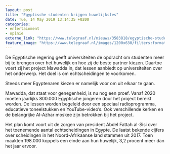 ```yaml
---
layout: post
title: "Egyptische studenten krijgen huwelijksles"
date: Tue, 14 May 2019 13:14:35 +0200
categories: 
- entertainment 
- opinie 
externe_link: "https://www.telegraaf.nl/nieuws/3583818/egyptische-studenten-krijgen-huwelijksles"
feature_image: "https://www.telegraaf.nl/images/1200x630/filters:format(jpeg):quality(80)/cdn-kiosk-api.telegraaf.nl/980c2398-7639-11e9-bf65-02c309bc01c1.jpg"
---
```


<p class="intro">De Egyptische regering geeft universiteiten de opdracht om studenten meer bij te brengen over het huwelijk en hoe zij de beste partner kiezen. Daartoe voert zij het project Mawadda in, dat lessen aanbiedt op universiteiten over het onderwerp. Het doel is om echtscheidingen te voorkomen.</p> <p>Steeds meer Egyptenaren kiezen er namelijk voor om uit elkaar te gaan.</p><p>Mawadda, dat staat voor genegenheid, is nu nog een proef. Vanaf 2020 moeten jaarlijks 800.000 Egyptische jongeren door het project bereikt worden. De lessen worden begeleid door een speciaal radioprogramma, educatieve toneelstukken en YouTube-video’s. Ook verschillende kerken en de belangrijke Al-Azhar moskee zijn betrokken bij het project.</p><p>Het plan komt voort uit de zorgen van president Abdel Fattah al-Sisi over het toenemende aantal echtscheidingen in Egypte. De laatst bekende cijfers over scheidingen in het Noord-Afrikaanse land stammen uit 2017. Toen maakten 198.000 koppels een einde aan hun huwelijk, 3,2 procent meer dan het jaar ervoor.</p>
